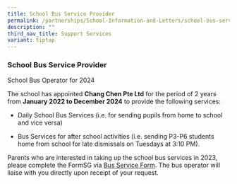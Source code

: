 ```yaml
---
title: School Bus Service Provider
permalink: /partnerships/School-Information-and-Letters/school-bus-service-provider/
description: ""
third_nav_title: Support Services
variant: tiptap
---
```

<h3>School Bus Service Provider</h3>
<p>School Bus Operator for 2024</p>
<p>The school has appointed <strong>Chang Chen Pte Ltd</strong> for the period
of 2 years from <strong>January 2022 to December 2024</strong> to provide
the following services:</p>
<ul>
<li>
<p>Daily School Bus Services (i.e. for sending pupils from home to school
and vice versa)</p>
</li>
<li>
<p>Bus Services for after school activities (i.e. sending P3-P6 students
home from school for late dismissals on Tuesdays at 3:10 PM).</p>
</li>
</ul>
<p>Parents who are interested in taking up the school bus services in 2023,
please complete the FormSG via <a href="/files/Dazhong_Pri_School_Bus_9months_Payment.pdf" rel="noopener noreferrer nofollow" target="_blank">Bus Service Form</a>.
The bus operator will liaise with you directly upon receipt of your request.</p>